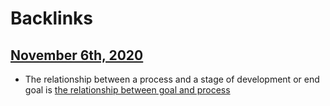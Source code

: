 
# Backlinks
## [November 6th, 2020](<November 6th, 2020.md>)
- The relationship between a process and a stage of development or end goal is [the relationship between goal and process](<the relationship between goal and process.md>)

